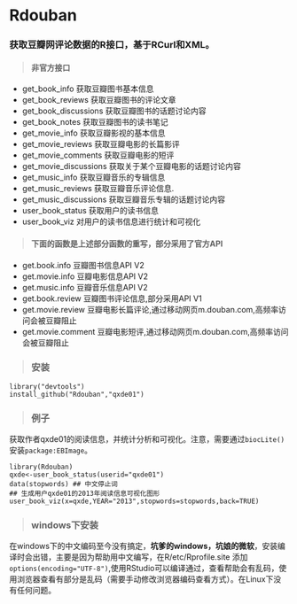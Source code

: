 Rdouban
=======
### 获取豆瓣网评论数据的R接口，基于RCurl和XML。
> #### 非官方接口
* get_book_info	获取豆瓣图书基本信息
* get_book_reviews	获取豆瓣图书的评论文章
* get_book_discussions	获取豆瓣图书的话题讨论内容
* get_book_notes	获取豆瓣图书的读书笔记
* get_movie_info	获取豆瓣影视的基本信息
* get_movie_reviews	获取豆瓣电影的长篇影评
* get_movie_comments	获取豆瓣电影的短评
* get_movie_discussions	获取关于某个豆瓣电影的话题讨论内容
* get_music_info	获取豆瓣音乐的专辑信息
* get_music_reviews	获取豆瓣音乐评论信息.
* get_music_discussions	获取豆瓣音乐专辑的话题讨论内容
* user_book_status 获取用户的读书信息
* user_book_viz 对用户的读书信息进行统计和可视化

> #### 下面的函数是上述部分函数的重写，部分采用了官方API
* get.book.info  豆瓣图书信息API V2
* get.movie.info  豆瓣电影信息API V2
* get.music.info  豆瓣音乐信息API V2
* get.book.review  豆瓣图书评论信息,部分采用API V1
* get.movie.review  豆瓣电影长篇评论,通过移动网页m.douban.com,高频率访问会被豆瓣阻止
* get.movie.comment  豆瓣电影短评,通过移动网页m.douban.com,高频率访问会被豆瓣阻止

>### 安装
```
library("devtools")
install_github("Rdouban","qxde01")
```
>### 例子
获取作者qxde01的阅读信息，并统计分析和可视化。注意，需要通过`biocLite()`安装`package:EBImage`。
```
library(Rdouban)
qxde<-user_book_status(userid="qxde01")
data(stopwords) ## 中文停止词
## 生成用户qxde01的2013年阅读信息可视化图形
user_book_viz(x=qxde,YEAR="2013",stopwords=stopwords,back=TRUE)
``` 
>### windows下安装
在windows下的中文编码至今没有搞定，**坑爹的windows，坑娘的微软**，安装编译时会出错，主要是因为帮助用中文编写，在R/etc/Rprofile.site 添加`options(encoding="UTF-8")`,使用RStudio可以编译通过，查看帮助会有乱码，使用浏览器查看有部分是乱码（需要手动修改浏览器编码查看方式）。在Linux下没有任何问题。
